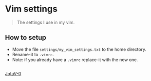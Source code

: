 # Vim settings
> The settings I use in my vim.

## How to setup
* Move the file ```settings/my_vim_settings.txt``` to the home directory.
* Rename-it to ```.vimrc```.
* Note: if you already have a ```.vimrc``` replace-it with the new one.

##
[JotaV-0](https://github.com/JotaV-0)

